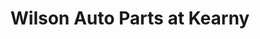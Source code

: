 ---
title: "Wilson Auto Parts at Kearny"
url: /kearny/wilson-auto-parts-at-kearny/
shop: car parts
---